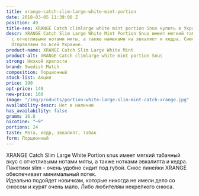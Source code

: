 ```yaml
---
title: xrange-catch-slim-large-white-mint-portion
date: 2018-03-05 11:39:00 Z
position: 49
title-seo: XRANGE Catch climlarge white mint portion Snus купить в Украине
descr: XRANGE Catch Slim Large White Mint Portion Snus имеет мягкий табачный вкус
  с отчетливыми нотами мяты, а также намеками на эвкалипт и кедра. Снюс низкой крепости.
  Отправляем по всей Украине.
product-name: XRANGE Catch Slim Large White Mint
product-alt: XRANGE Catch climlarge white mint portion Snus
strong: Низкой крепости
brand: Swedish Match
composition: Порционный
stock-list: Акция
price: 190
opt-price: 149
new-price: 160
image: "/img/products/portion-white-large-slim-mint-catch-xrange.jpg"
availability-descr: Нет в наличии
has_availability: false
gramm: 16.8
nicotine: "~9"
portions: 24
taste: Мята, кедр, эвкалипт, табак
form: Порционный
---
```


XRANGE Catch Slim Large White Portion snus имеет мягкий табачный вкус с отчетливыми нотами мяты, а также нотками эвкалипта и кедра. Пакетики slim - очень удобно сидит под губой. Снюс линейки XRANGE обеспечивает минимальный потек.<br>
Идеально подойдет новичкам, которые никогда не имели дело со снюсом и курят очень мало.
Либо любителям некрепкого снюса.